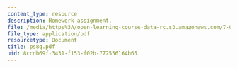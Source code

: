 ```yaml
---
content_type: resource
description: Homework assignment.
file: /media/https%3A/open-learning-course-data-rc.s3.amazonaws.com/7-012-introduction-to-biology-fall-2004/8ccdb69f3431f153f02b772556164b65_ps8q.pdf
file_type: application/pdf
resourcetype: Document
title: ps8q.pdf
uid: 8ccdb69f-3431-f153-f02b-772556164b65
---
```


